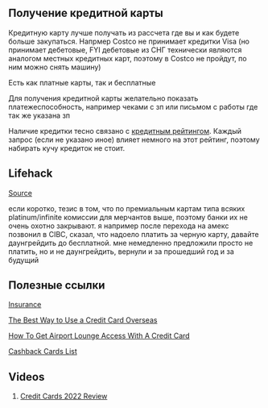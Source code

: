 ## Получение кредитной карты

Кредитную карту лучше получать из рассчета где вы и как будете больше закупаться. Напрмер Costco не принимает кредитки Visa (но принимает дебетовые, FYI дебетовые из СНГ технически являются аналогом местных кредитных карт, поэтому в Costco не пройдут, по ним можно снять машину)

Есть как платные карты, так и бесплатные

Для получения кредитной карты желательно показать платежеспособность, например чеками с зп или письмом с работы где так же указана зп

Наличие кредитки тесно связано с [кредитным рейтингом](credit_score.md). Каждый запрос (если не указано иное) влияет немного на этот рейтинг, поэтому набирать кучу кредиток не стоит.

## Lifehack
[Source](https://t.me/CanadaBower/479829)

если коротко, тезис в том, что по премиальным картам типа всяких platinum/infinite комиссии для мерчантов выше, поэтому банки их не очень охотно закрывают. я например после перехода на амекс позвонил в CIBC, сказал, что надоело платить за черную карту, давайте даунгрейдить до бесплатной. мне немедленно предложили просто не платить, но и не даунгрейдить, вернули и за прошедший год и за будущий

## Полезные ссылки

[Insurance](https://www.nerdwallet.com/ca/credit-cards/what-is-credit-card-travel-insurance)

[The Best Way to Use a Credit Card Overseas](https://www.nerdwallet.com/ca/credit-cards/using-a-credit-card-overseas)

[How To Get Airport Lounge Access With A Credit Card](https://www.nerdwallet.com/ca/credit-cards/airport-lounge-access)

[Cashback Cards List](https://forums.redflagdeals.com/list-each-banks-highest-cash-back-card-2109598/)

## Videos
1. [Credit Cards 2022 Review](https://youtu.be/XHX9vNeMpiI?t=995)
